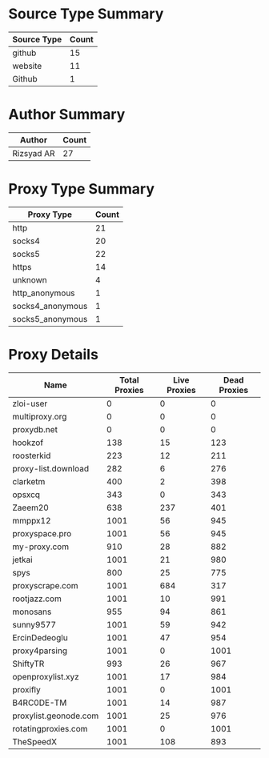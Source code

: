 # Source Type Summary

| Source Type | Count |
|-------------|-------|
| github | 15 |
| website | 11 |
| Github | 1 |


# Author Summary

| Author | Count |
|--------|-------|
| Rizsyad AR | 27 |


# Proxy Type Summary

| Proxy Type | Count |
|------------|-------|
| http | 21 |
| socks4 | 20 |
| socks5 | 22 |
| https | 14 |
| unknown | 4 |
| http_anonymous | 1 |
| socks4_anonymous | 1 |
| socks5_anonymous | 1 |


# Proxy Details

| Name | Total Proxies | Live Proxies | Dead Proxies |
|------|---------------|--------------|---------------|
| zloi-user | 0 | 0 | 0 |
| multiproxy.org | 0 | 0 | 0 |
| proxydb.net | 0 | 0 | 0 |
| hookzof | 138 | 15 | 123 |
| roosterkid | 223 | 12 | 211 |
| proxy-list.download | 282 | 6 | 276 |
| clarketm | 400 | 2 | 398 |
| opsxcq | 343 | 0 | 343 |
| Zaeem20 | 638 | 237 | 401 |
| mmppx12 | 1001 | 56 | 945 |
| proxyspace.pro | 1001 | 56 | 945 |
| my-proxy.com | 910 | 28 | 882 |
| jetkai | 1001 | 21 | 980 |
| spys | 800 | 25 | 775 |
| proxyscrape.com | 1001 | 684 | 317 |
| rootjazz.com | 1001 | 10 | 991 |
| monosans | 955 | 94 | 861 |
| sunny9577 | 1001 | 59 | 942 |
| ErcinDedeoglu | 1001 | 47 | 954 |
| proxy4parsing | 1001 | 0 | 1001 |
| ShiftyTR | 993 | 26 | 967 |
| openproxylist.xyz | 1001 | 17 | 984 |
| proxifly | 1001 | 0 | 1001 |
| B4RC0DE-TM | 1001 | 14 | 987 |
| proxylist.geonode.com | 1001 | 25 | 976 |
| rotatingproxies.com | 1001 | 0 | 1001 |
| TheSpeedX | 1001 | 108 | 893 |
